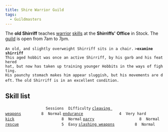 ```yaml
---
title: Shire Warrior Guild
tags:
  - Guildmasters
---
```

The **old Shirriff** teaches [warrior](warrior "wikilink")
[skills](skill "wikilink") at the **Shirriffs' Office** in Stock. The
[guild](guild "wikilink") is open from 7am to 7pm.

`An old, and slightly overweight Shirriff sits in a chair.`
`>`**`examine shirriff`**
`This aged hobbit was once an active Shirriff, by his garb and his feathered`
`hat, but now has taken up training younger Hobbits in the ways of fighting.`
`His paunchy stomach makes him appear sluggish, but his movements are deft.`
`The old Shirriff is in an excellent condition.`

## Skill list

`                  Sessions  Difficulty`
[`cleaving weapons`](cleaving_weapons "wikilink")`         8  Normal`
[`endurance`](endurance "wikilink")`                4  Very hard`
[`kick`](kick "wikilink")`                     8  Normal`
[`parry`](parry "wikilink")`                    8  Normal`
[`rescue`](rescue "wikilink")`                   5  Easy`
[`slashing weapons`](slashing_weapons "wikilink")`         8  Normal`
